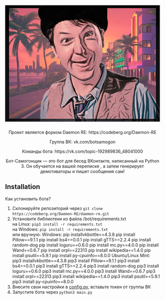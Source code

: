 <h1 align="center">
  <img src="assets/logo.jpg" alt="Бот-Самогонщик Oxygen V101.3"><br>
</h1>

<p align="center">Проект является форком Daemon RE: https://codeberg.org/Daemon-RE</p>

<p align="center">Группа ВК: vk.com/botsamogon</p>

<p align="center">Команды бота: https://vk.com/topic-192989836_48041000</p>

<p align="center">Бот-Самогонщик — это бот для бесед ВКонтакте, написанный на Python 3. Он обучается на вашей переписке , а затем генерирует демотиваторы и пишет сообщения сам!</p>

## Installation

Как установить бота?
1. Склонируйте репозиторий через `git clone https://codeberg.org/Daemon-RE/daemon-re.git`
2. Установите библиотеки из файла /bot/requirements.txt<br>
на Linux: `pip3 install -r requirements.txt`<br>
на Windows: `pip install -r requirements.txt`<br>
или вручную:
Windows:
pip installvkbottle==4.3.8
pip install Pillow==9.1.1
pip install bs4==0.0.1
pip install gTTS==2.2.4
pip install random-dog
pip install loguru==0.6.0
pip install mc.py==4.0.0
pip install Wand==0.6.7
pip install orpl==22313
pip install wikipedia==1.4.0
pip install psutil==5.9.1
pip install py-cpuinfo==8.0.0
Ubuntu/Linux Mint:
pip3 installvkbottle==4.3.8
pip3 install Pillow==9.1.1
pip3 install bs4==0.0.1
pip3 install gTTS==2.2.4
pip3 install random-dog
pip3 install loguru==0.6.0
pip3 install mc.py==4.0.0
pip3 install Wand==0.6.7
pip3 install orpl==22313
pip3 install wikipedia==1.4.0
pip3 install psutil==5.9.1
pip3 install py-cpuinfo==8.0.0
4. Внесите свои настройки в [config.py](src/config.py), вставьте токен от группы ВК
5. Запустите бота через `python3 main.py`


